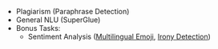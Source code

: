 - Plagiarism (Paraphrase Detection)
- General NLU (SuperGlue)
- Bonus Tasks:
	- Sentiment Analysis ([Multilingual Emoji](https://competitions.codalab.org/competitions/17344), [Irony Detection](https://competitions.codalab.org/competitions/17468))